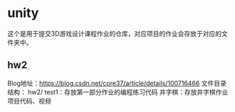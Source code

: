 # unity

这个是用于提交3D游戏设计课程作业的仓库，对应项目的作业会存放于对应的文件夹中。

## hw2
Blog地址：https://blog.csdn.net/core37/article/details/100716466
文件目录结构：
hw2/
  test1：存放第一部分作业的编程练习代码
  井字棋：存放井字棋作业项目代码、视频